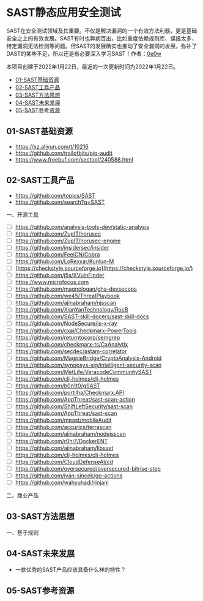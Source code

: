 # SAST静态应用安全测试
SAST在安全测试领域及其重要。不仅是解决漏洞的一个有效方法利器，更是基础安全之上的有效发展。SAST有时也弊病百出，比如重度依赖规则库、误报太多、特定漏洞无法检测等问题。但SAST的发展确实也推动了安全漏洞的发展，弥补了DAST的某些不足，所以还是有必要深入学习SAST！作者：[0e0w](https://github.com/0e0w)

本项目创建于2022年1月22日，最近的一次更新时间为2022年1月22日。

- [01-SAST基础资源]()
- [02-SAST工具产品]()
- [03-SAST方法思想]()
- [04-SAST未来发展]()
- [05-SAST参考资源]()

## 01-SAST基础资源

- https://xz.aliyun.com/t/10216
- https://github.com/trailofbits/pip-audit
- https://www.freebuf.com/sectool/240588.html

## 02-SAST工具产品

- https://github.com/topics/SAST
- https://github.com/search?q=SAST

一、开源工具
- [ ]  https://github.com/analysis-tools-dev/static-analysis
- [ ]  https://github.com/ZupIT/horusec
- [ ]  https://github.com/ZupIT/horusec-engine
- [ ]  https://github.com/insidersec/insider
- [ ]  https://github.com/FeeiCN/Cobra
- [ ]  https://github.com/LoRexxar/Kunlun-M
- [ ]  [https://checkstyle.sourceforge.io](https://checkstyle.sourceforge.io/)
- [ ]  https://github.com/j5s/XVulnFinder
- [ ] https://www.microfocus.com
- [ ] https://github.com/magnologan/gha-devsecops
- [ ] https://github.com/we45/ThreatPlaybook
- [ ] https://github.com/ajinabraham/njsscan
- [ ] https://github.com/XianYanTechnology/RocB
- [ ] https://github.com/SAST-skill-docers/sast-skill-docs
- [ ] https://github.com/NodeSecure/js-x-ray
- [ ] https://github.com/cxai/Checkmarx-PowerTools
- [ ] https://github.com/returntocorp/semgrep
- [ ] https://github.com/checkmarx-ts/CxAnalytix
- [ ] https://github.com/secdec/astam-correlator
- [ ] https://github.com/MagpieBridge/CryptoAnalysis-Android
- [ ] https://github.com/synopsys-sig/intelligent-security-scan
- [ ] https://github.com/MetLife/VeracodeCommunitySAST
- [ ] https://github.com/clj-holmes/clj-holmes
- [ ] https://github.com/b0n1t0/gSAST
- [ ] https://github.com/portilha/Checkmarx.API
- [ ] https://github.com/AppThreat/sast-scan-action
- [ ] https://github.com/ShiftLeftSecurity/sast-scan
- [ ] https://github.com/AppThreat/sast-scan
- [ ] https://github.com/mpast/mobileAudit
- [ ] https://github.com/accurics/terrascan
- [ ] https://github.com/ajinabraham/nodejsscan
- [ ] https://github.com/r0hi7/DockerENT
- [ ] https://github.com/ajinabraham/libsast
- [ ] https://github.com/clj-holmes/clj-holmes
- [ ] https://github.com/CloudDefenseAI/cd
- [ ] https://github.com/oversecured/oversecured-bitrise-step
- [ ] https://github.com/ivan-sincek/go-actions
- [ ] https://github.com/wahyuhadi/rinjani

二、商业产品

## 03-SAST方法思想

一、基于规则

## 04-SAST未来发展

- 一款优秀的SAST产品应该具备什么样的特性？

## 05-SAST参考资源